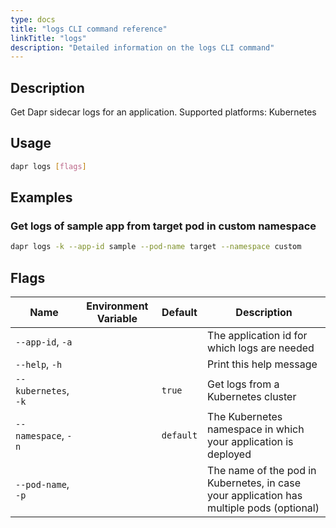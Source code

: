 ```yaml
---
type: docs
title: "logs CLI command reference"
linkTitle: "logs"
description: "Detailed information on the logs CLI command"
---
```


## Description

Get Dapr sidecar logs for an application. Supported platforms: Kubernetes

## Usage
```bash
dapr logs [flags]
```

## Examples

### Get logs of sample app from target pod in custom namespace
```bash
dapr logs -k --app-id sample --pod-name target --namespace custom
```

## Flags

| Name | Environment Variable | Default | Description
| --- | --- | --- | --- |
| `--app-id`, `-a` | | | The application id for which logs are needed |
| `--help`, `-h` | | | Print this help message |
| `--kubernetes`, `-k` | | `true` | Get logs from a Kubernetes cluster |
| `--namespace`, `-n` | | `default` | The Kubernetes namespace in which your application is deployed |
| `--pod-name`, `-p` | | | The name of the pod in Kubernetes, in case your application has multiple pods (optional) |
